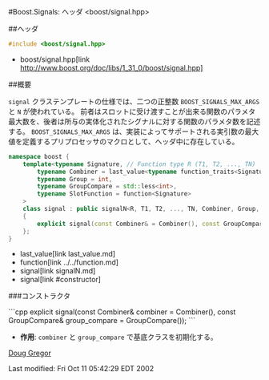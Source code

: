#Boost.Signals: ヘッダ &lt;boost/signal.hpp&gt;

##ヘッダ

```cpp
#include <boost/signal.hpp>
```
* boost/signal.hpp[link http://www.boost.org/doc/libs/1_31_0/boost/signal.hpp]

##概要

`signal` クラステンプレートの仕様では、二つの正整数 `BOOST_SIGNALS_MAX_ARGS` と `N` が使われている。
前者はスロットに受け渡すことが出来る関数のパラメタ最大数を、後者は所与の実体化されたシグナルに対する関数のパラメタ数を記述する。
`BOOST_SIGNALS_MAX_ARGS` は、実装によってサポートされる実引数の最大値を定義するプリプロセッサのマクロとして、ヘッダ中に存在している。

```cpp
namespace boost {
	template<typename Signature, // Function type R (T1, T2, ..., TN)
		typename Combiner = last_value<typename function_traits<Signature>::result_type>,
		typename Group = int,
		typename GroupCompare = std::less<int>,
		typename SlotFunction = function<Signature>
	>
	class signal : public signalN<R, T1, T2, ..., TN, Combiner, Group, GroupCompare, SlotFunction>
	{
		explicit signal(const Combiner& = Combiner(), const GroupCompare& = GroupCompare());
	};
}
```
* last_value[link last_value.md]
* function[link ../../function.md]
* signal[link signalN.md]
* signal[link #constructor]

###コンストラクタ

<a name="#constructor">
```cpp
explicit signal(const Combiner& combiner = Combiner(), const GroupCompare& group_compare = GroupCompare());
```
</a>

- **作用**: `combiner` と `group_compare` で基底クラスを初期化する。

[Doug Gregor](http://www.cs.rpi.edu/~gregod)

Last modified: Fri Oct 11 05:42:29 EDT 2002

